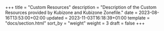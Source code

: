 +++
title = "Custom Resources"
description = "Description of the Custom Resources provided by Kubizone and Kubizone Zonefile."
date = 2023-08-16T13:53:00+02:00
updated = 2023-11-03T16:18:39+01:00
template = "docs/section.html"
sort_by = "weight"
weight = 3
draft = false
+++
